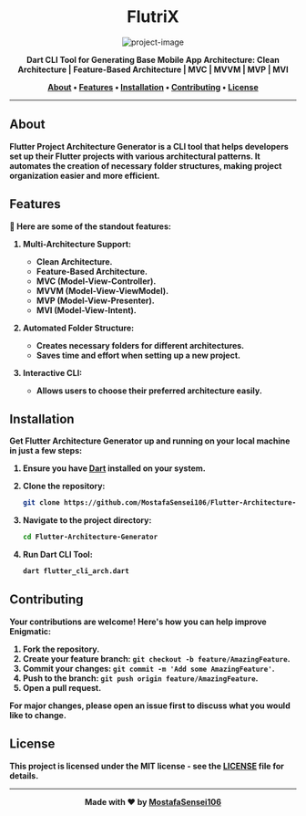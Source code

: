 <h1 align="center">FlutriX</h1>

<p align="center"><img src="https://socialify.git.ci/MostafaSensei106/Flutter-Architecture-Generator/image?font=KoHo&language=1&logo=https%3A%2F%2Favatars.githubusercontent.com%2Fu%2F138288138%3Fv%3D4&name=1&owner=1&pattern=Floating+Cogs&theme=Light" alt="project-image"></p>

<p align="center">
    <strong>
        Dart CLI Tool for Generating Base Mobile App Architecture:
Clean Architecture | Feature-Based Architecture | MVC | MVVM | MVP | MVI
</p>

<p align="center">
    <a href="#about">About</a> •
    <a href="#features">Features</a> •
    <a href="#installation">Installation</a> •
    <a href="#contributing">Contributing</a> •
    <a href="#license">License</a>
</p>

---

## About

Flutter Project Architecture Generator is a CLI tool that helps developers set up their Flutter projects with various architectural patterns. It automates the creation of necessary folder structures, making project organization easier and more efficient.

## Features

🌟 Here are some of the standout features:

1. **Multi-Architecture Support**:
    - Clean Architecture.
    - Feature-Based Architecture.
    - MVC (Model-View-Controller).
    - MVVM (Model-View-ViewModel).
    - MVP (Model-View-Presenter).
    - MVI (Model-View-Intent).

2. **Automated Folder Structure**:
    - Creates necessary folders for different architectures.
    - Saves time and effort when setting up a new project.

3. **Interactive CLI**:
    - Allows users to choose their preferred architecture easily.

## Installation

Get Flutter Architecture Generator up and running on your local machine in just a few steps:

1. Ensure you have [Dart](https://dart.dev/get-dart) installed on your system.
2. Clone the repository:

     ```bash
     git clone https://github.com/MostafaSensei106/Flutter-Architecture-Generator.git
     ```

3. Navigate to the project directory:

     ```bash
     cd Flutter-Architecture-Generator
    ```

4. Run Dart CLI Tool:

     ```bash
     dart flutter_cli_arch.dart
     ```

## Contributing

Your contributions are welcome! Here's how you can help improve Enigmatic:

1. Fork the repository.
2. Create your feature branch: `git checkout -b feature/AmazingFeature`.
3. Commit your changes: `git commit -m 'Add some AmazingFeature'`.
4. Push to the branch: `git push origin feature/AmazingFeature`.
5. Open a pull request.

For major changes, please open an issue first to discuss what you would like to change.

## License

This project is licensed under the MIT license - see the [LICENSE](LICENSE) file for details.

---

<p align="center">
    Made with ❤️ by <a href="https://github.com/MostafaSensei106">MostafaSensei106</a>
</p>

